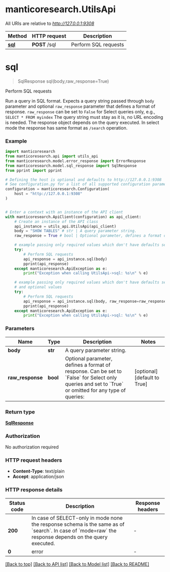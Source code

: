 # manticoresearch.UtilsApi

All URIs are relative to *http://127.0.0.1:9308*

Method | HTTP request | Description
------------- | ------------- | -------------
[**sql**](UtilsApi.md#sql) | **POST** /sql | Perform SQL requests


# **sql**
> SqlResponse sql(body,raw_response=True)

Perform SQL requests

Run a query in SQL format.
Expects a query string passed through `body` parameter and optional `raw_response` parameter that defines a format of response.
`raw_response` can be set to `False` for Select queries only, e.g., `SELECT * FROM myindex`
The query string must stay as it is, no URL encoding is needed.
The response object depends on the query executed. In select mode the response has same format as `/search` operation.


### Example

```python
import manticoresearch
from manticoresearch.api import utils_api
from manticoresearch.model.error_response import ErrorResponse
from manticoresearch.model.sql_response import SqlResponse
from pprint import pprint

# Defining the host is optional and defaults to http://127.0.0.1:9308
# See configuration.py for a list of all supported configuration parameters.
configuration = manticoresearch.Configuration(
    host = "http://127.0.0.1:9308"
)


# Enter a context with an instance of the API client
with manticoresearch.ApiClient(configuration) as api_client:
    # Create an instance of the API class
    api_instance = utils_api.UtilsApi(api_client)
    body = "SHOW TABLES" # str | A query parameter string. 
    raw_response = True # bool | Optional parameter, defines a format of response. Can be set to `False` for Select only queries and set to `True` or omitted for any type of queries:  (optional) if omitted the server will use the default value of True

    # example passing only required values which don't have defaults set
    try:
        # Perform SQL requests
        api_response = api_instance.sql(body)
        pprint(api_response)
    except manticoresearch.ApiException as e:
        print("Exception when calling UtilsApi->sql: %s\n" % e)

    # example passing only required values which don't have defaults set
    # and optional values
    try:
        # Perform SQL requests
        api_response = api_instance.sql(body, raw_response=raw_response)
        pprint(api_response)
    except manticoresearch.ApiException as e:
        print("Exception when calling UtilsApi->sql: %s\n" % e)
```
### Parameters

Name | Type | Description  | Notes
------------- | ------------- | ------------- | -------------
 **body** | **str**| A query parameter string.  | 
 **raw_response** | **bool**| Optional parameter, defines a format of response. Can be set to &#x60;False&#x60; for Select only queries and set to &#x60;True&#x60; or omitted for any type of queries:  | [optional] [default to True]

### Return type

[**SqlResponse**](SqlResponse.md)

### Authorization

No authorization required

### HTTP request headers

 - **Content-Type**: text/plain
 - **Accept**: application/json

### HTTP response details
| Status code | Description | Response headers |
|-------------|-------------|------------------|
**200** | In case of SELECT-only in mode none the response schema is the same as of &#x60;search&#x60;. In case of &#x60;mode&#x3D;raw&#x60; the response depends on the query executed.  |  -  |
**0** | error |  -  |

[[Back to top]](#) [[Back to API list]](../README.md#documentation-for-api-endpoints) [[Back to Model list]](../README.md#documentation-for-models) [[Back to README]](../README.md)

